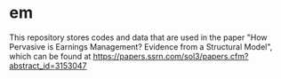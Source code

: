 # em
This repository stores codes and data that are used in the paper "How Pervasive is Earnings Management? Evidence from a Structural Model", which can be found at https://papers.ssrn.com/sol3/papers.cfm?abstract_id=3153047
